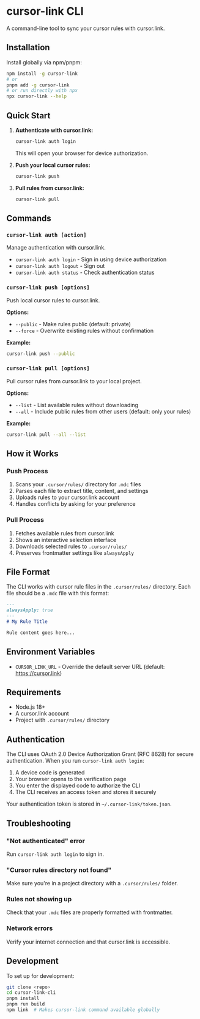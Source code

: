 # cursor-link CLI

A command-line tool to sync your cursor rules with cursor.link.

## Installation

Install globally via npm/pnpm:

```bash
npm install -g cursor-link
# or
pnpm add -g cursor-link
# or run directly with npx
npx cursor-link --help
```

## Quick Start

1. **Authenticate with cursor.link:**
   ```bash
   cursor-link auth login
   ```
   This will open your browser for device authorization.

2. **Push your local cursor rules:**
   ```bash
   cursor-link push
   ```

3. **Pull rules from cursor.link:**
   ```bash
   cursor-link pull
   ```

## Commands

### `cursor-link auth [action]`

Manage authentication with cursor.link.

- `cursor-link auth login` - Sign in using device authorization
- `cursor-link auth logout` - Sign out
- `cursor-link auth status` - Check authentication status

### `cursor-link push [options]`

Push local cursor rules to cursor.link.

**Options:**
- `--public` - Make rules public (default: private)
- `--force` - Overwrite existing rules without confirmation

**Example:**
```bash
cursor-link push --public
```

### `cursor-link pull [options]`

Pull cursor rules from cursor.link to your local project.

**Options:**
- `--list` - List available rules without downloading
- `--all` - Include public rules from other users (default: only your rules)

**Example:**
```bash
cursor-link pull --all --list
```

## How it Works

### Push Process

1. Scans your `.cursor/rules/` directory for `.mdc` files
2. Parses each file to extract title, content, and settings
3. Uploads rules to your cursor.link account
4. Handles conflicts by asking for your preference

### Pull Process

1. Fetches available rules from cursor.link
2. Shows an interactive selection interface
3. Downloads selected rules to `.cursor/rules/`
4. Preserves frontmatter settings like `alwaysApply`

## File Format

The CLI works with cursor rule files in the `.cursor/rules/` directory. Each file should be a `.mdc` file with this format:

```markdown
---
alwaysApply: true
---
# My Rule Title

Rule content goes here...
```

## Environment Variables

- `CURSOR_LINK_URL` - Override the default server URL (default: https://cursor.link)

## Requirements

- Node.js 18+
- A cursor.link account
- Project with `.cursor/rules/` directory

## Authentication

The CLI uses OAuth 2.0 Device Authorization Grant (RFC 8628) for secure authentication. When you run `cursor-link auth login`:

1. A device code is generated
2. Your browser opens to the verification page  
3. You enter the displayed code to authorize the CLI
4. The CLI receives an access token and stores it securely

Your authentication token is stored in `~/.cursor-link/token.json`.

## Troubleshooting

### "Not authenticated" error
Run `cursor-link auth login` to sign in.

### "Cursor rules directory not found"
Make sure you're in a project directory with a `.cursor/rules/` folder.

### Rules not showing up
Check that your `.mdc` files are properly formatted with frontmatter.

### Network errors
Verify your internet connection and that cursor.link is accessible.

## Development

To set up for development:

```bash
git clone <repo>
cd cursor-link-cli
pnpm install
pnpm run build
npm link  # Makes cursor-link command available globally
```
